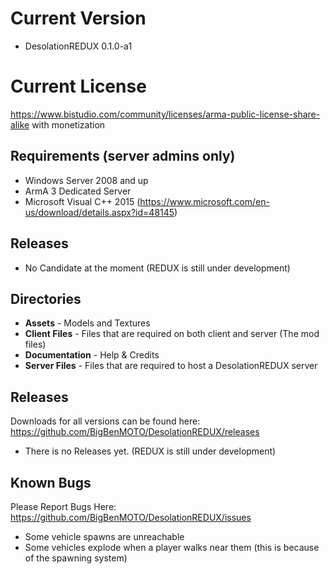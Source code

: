 
Current Version
==================================
 - DesolationREDUX 0.1.0-a1
 
Current License
=================================
https://www.bistudio.com/community/licenses/arma-public-license-share-alike with monetization

Requirements (server admins only)
------------

 - Windows Server 2008 and up
 - ArmA 3 Dedicated Server
 - Microsoft Visual C++ 2015 (https://www.microsoft.com/en-us/download/details.aspx?id=48145)
 
Releases
--------
 - No Candidate at the moment (REDUX is still under development)


Directories
-----------

 - **Assets** - Models and Textures
 - **Client Files** - Files that are required on both client and server (The mod files)
 - **Documentation** - Help & Credits
 - **Server Files** - Files that are required to host a DesolationREDUX server

Releases
--------
Downloads for all versions can be found here: https://github.com/BigBenMOTO/DesolationREDUX/releases
 - There is no Releases yet. (REDUX is still under development)
 
Known Bugs
----------
Please Report Bugs Here: https://github.com/BigBenMOTO/DesolationREDUX/issues
 - Some vehicle spawns are unreachable
 - Some vehicles explode when a player walks near them (this is because of the spawning system)